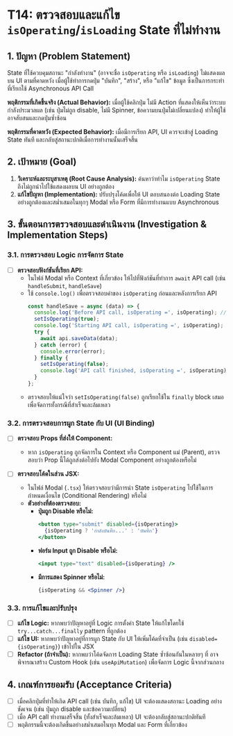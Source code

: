 # T14: ตรวจสอบและแก้ไข `isOperating`/`isLoading` State ที่ไม่ทำงาน

## 1. ปัญหา (Problem Statement)

State ที่ใช้ควบคุมสถานะ "กำลังทำงาน" (อาจจะชื่อ `isOperating` หรือ `isLoading`) ไม่แสดงผลบน UI ตามที่คาดหวัง เมื่อผู้ใช้ทำการกดปุ่ม "บันทึก", "สร้าง", หรือ "แก้ไข" ข้อมูล ซึ่งเป็นการกระทำที่เรียกใช้ Asynchronous API Call

**พฤติกรรมที่เกิดขึ้นจริง (Actual Behavior):**
เมื่อผู้ใช้คลิกปุ่ม ไม่มี Action ที่แสดงให้เห็นว่าระบบกำลังประมวลผล (เช่น ปุ่มไม่ถูก disable, ไม่มี Spinner, ข้อความบนปุ่มไม่เปลี่ยนแปลง) ทำให้ผู้ใช้อาจสับสนและกดปุ่มซ้ำซ้อน

**พฤติกรรมที่คาดหวัง (Expected Behavior):**
เมื่อมีการเรียก API, UI ควรจะเข้าสู่ Loading State ทันที และกลับสู่สถานะปกติเมื่อการทำงานนั้นเสร็จสิ้น

## 2. เป้าหมาย (Goal)

1.  **วิเคราะห์และระบุสาเหตุ (Root Cause Analysis):** ค้นหาว่าทำไม `isOperating` State ถึงไม่ถูกนำไปใช้แสดงผลบน UI อย่างถูกต้อง
2.  **แก้ไขปัญหา (Implementation):** ปรับปรุงโค้ดเพื่อให้ UI ตอบสนองต่อ Loading State อย่างถูกต้องและสม่ำเสมอในทุกๆ Modal หรือ Form ที่มีการทำงานแบบ Asynchronous

## 3. ขั้นตอนการตรวจสอบและดำเนินงาน (Investigation & Implementation Steps)

### 3.1. การตรวจสอบ Logic การจัดการ State

* [ ] **ตรวจสอบฟังก์ชันที่เรียก API:**
    * ในไฟล์ Modal หรือ Context ที่เกี่ยวข้อง ให้ไปที่ฟังก์ชันที่ทำการ `await` API call (เช่น `handleSubmit`, `handleSave`)
    * ใช้ `console.log()` เพื่อตรวจสอบค่าของ `isOperating` ก่อนและหลังการเรียก API
        ```javascript
        const handleSave = async (data) => {
          console.log('Before API call, isOperating =', isOperating); // ควรจะเป็น false
          setIsOperating(true);
          console.log('Starting API call, isOperating =', isOperating); // ควรจะเป็น true
          try {
            await api.saveData(data);
          } catch (error) {
            console.error(error);
          } finally {
            setIsOperating(false);
            console.log('API call finished, isOperating =', isOperating); // ควรจะเป็น false
          }
        };
        ```
    * ตรวจสอบให้แน่ใจว่า `setIsOperating(false)` ถูกเรียกใช้ใน `finally` block เสมอ เพื่อจัดการทั้งกรณีที่สำเร็จและล้มเหลว

### 3.2. การตรวจสอบการผูก State กับ UI (UI Binding)

* [ ] **ตรวจสอบ Props ที่ส่งให้ Component:**
    * หาก `isOperating` ถูกจัดการใน Context หรือ Component แม่ (Parent), ตรวจสอบว่า Prop นี้ได้ถูกส่งต่อไปยัง Modal Component อย่างถูกต้องหรือไม่

* [ ] **ตรวจสอบโค้ดในส่วน JSX:**
    * ในไฟล์ Modal (`.tsx`) ให้ตรวจสอบว่ามีการนำ State `isOperating` ไปใช้ในการกำหนดเงื่อนไข (Conditional Rendering) หรือไม่
    * **ตัวอย่างที่ต้องตรวจสอบ:**
        * **ปุ่มถูก Disable หรือไม่:**
          ```jsx
          <button type="submit" disabled={isOperating}>
            {isOperating ? 'กำลังบันทึก...' : 'บันทึก'}
          </button>
          ```
        * **ฟอร์ม Input ถูก Disable หรือไม่:**
          ```jsx
          <input type="text" disabled={isOperating} />
          ```
        * **มีการแสดง Spinner หรือไม่:**
          ```jsx
          {isOperating && <Spinner />}
          ```

### 3.3. การแก้ไขและปรับปรุง

* [ ] **แก้ไข Logic:** หากพบว่าปัญหาอยู่ที่ Logic การตั้งค่า State ให้แก้ไขโดยใช้ `try...catch...finally` pattern ที่ถูกต้อง
* [ ] **แก้ไข UI:** หากพบว่าปัญหาอยู่ที่การผูก State กับ UI ให้เพิ่มโค้ดที่จำเป็น (เช่น `disabled={isOperating}`) เข้าไปใน JSX
* [ ] **Refactor (ถ้าจำเป็น):** หากพบว่าโค้ดจัดการ Loading State ซ้ำซ้อนกันในหลายๆ ที่ อาจพิจารณาสร้าง Custom Hook (เช่น `useApiMutation`) เพื่อจัดการ Logic นี้จากส่วนกลาง

## 4. เกณฑ์การยอมรับ (Acceptance Criteria)

-   [ ] เมื่อคลิกปุ่มที่ทำให้เกิด API call (เช่น บันทึก, แก้ไข) UI จะต้องแสดงสถานะ Loading อย่างชัดเจน (เช่น ปุ่มถูก disable และข้อความเปลี่ยน)
-   [ ] เมื่อ API call ทำงานเสร็จสิ้น (ทั้งสำเร็จและล้มเหลว) UI จะต้องกลับสู่สถานะปกติทันที
-   [ ] พฤติกรรมนี้จะต้องเกิดขึ้นอย่างสม่ำเสมอในทุก Modal และ Form ที่เกี่ยวข้อง